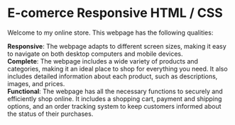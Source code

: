 <h1>E-comerce Responsive HTML / CSS</h1>
<p>Welcome to my online store. This webpage has the following qualities:

<b>Responsive</b>: The webpage adapts to different screen sizes, making it easy to navigate on both desktop computers and mobile devices.<br>
<b>Complete</b>: The webpage includes a wide variety of products and categories, making it an ideal place to shop for everything you need. It also includes detailed information about each product, such as descriptions, images, and prices.<br>
<b>Functional</b>: The webpage has all the necessary functions to securely and efficiently shop online. It includes a shopping cart, payment and shipping options, and an order tracking system to keep customers informed about the status of their purchases.</p>